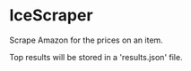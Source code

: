 # IceScraper

Scrape Amazon for the prices on an item.

Top results will be stored in a 'results.json' file.


